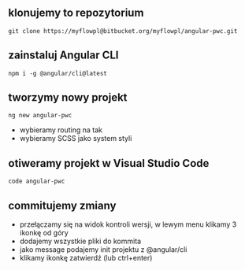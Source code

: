 ## klonujemy to repozytorium
```
git clone https://myflowpl@bitbucket.org/myflowpl/angular-pwc.git
```

## zainstaluj Angular CLI
```
npm i -g @angular/cli@latest
```
## tworzymy nowy projekt
```
ng new angular-pwc
```
- wybieramy routing na tak
- wybieramy SCSS jako system styli

## otiweramy projekt w Visual Studio Code
```
code angular-pwc
```

## commitujemy zmiany
- przełączamy się na widok kontroli wersji, w lewym menu klikamy 3 ikonkę od góry
- dodajemy wszystkie pliki do kommita
- jako message podajemy init projektu z @angular/cli
- klikamy ikonkę zatwierdź (lub ctrl+enter)



